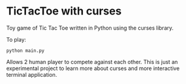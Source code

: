 # TicTacToe with curses

Toy game of Tic Tac Toe written in Python using the curses library.

To play:

```
python main.py
```

Allows 2 human player to compete against each other. This is just an experimental project to learn more about curses and more interactive terminal application.

